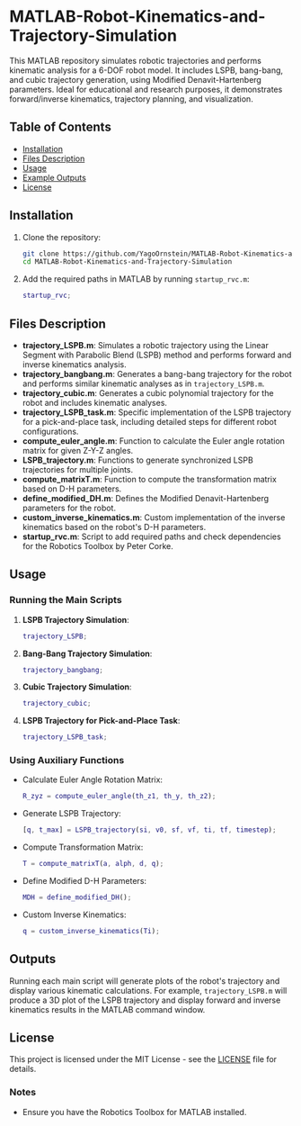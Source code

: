 # MATLAB-Robot-Kinematics-and-Trajectory-Simulation

This MATLAB repository simulates robotic trajectories and performs kinematic analysis for a 6-DOF robot model. It includes LSPB, bang-bang, and cubic trajectory generation, using Modified Denavit-Hartenberg parameters. Ideal for educational and research purposes, it demonstrates forward/inverse kinematics, trajectory planning, and visualization.

## Table of Contents
- [Installation](#installation)
- [Files Description](#files-description)
- [Usage](#usage)
- [Example Outputs](#example-outputs)
- [License](#license)

## Installation
1. Clone the repository:
   ```sh
   git clone https://github.com/YagoOrnstein/MATLAB-Robot-Kinematics-and-Trajectory-Simulation.git
   cd MATLAB-Robot-Kinematics-and-Trajectory-Simulation
   ```
2. Add the required paths in MATLAB by running `startup_rvc.m`:
   ```matlab
   startup_rvc;
   ```

## Files Description
- **trajectory_LSPB.m**: Simulates a robotic trajectory using the Linear Segment with Parabolic Blend (LSPB) method and performs forward and inverse kinematics analysis.
- **trajectory_bangbang.m**: Generates a bang-bang trajectory for the robot and performs similar kinematic analyses as in `trajectory_LSPB.m`.
- **trajectory_cubic.m**: Generates a cubic polynomial trajectory for the robot and includes kinematic analyses.
- **trajectory_LSPB_task.m**: Specific implementation of the LSPB trajectory for a pick-and-place task, including detailed steps for different robot configurations.
- **compute_euler_angle.m**: Function to calculate the Euler angle rotation matrix for given Z-Y-Z angles.
- **LSPB_trajectory.m**: Functions to generate synchronized LSPB trajectories for multiple joints.
- **compute_matrixT.m**: Function to compute the transformation matrix based on D-H parameters.
- **define_modified_DH.m**: Defines the Modified Denavit-Hartenberg parameters for the robot.
- **custom_inverse_kinematics.m**: Custom implementation of the inverse kinematics based on the robot's D-H parameters.
- **startup_rvc.m**: Script to add required paths and check dependencies for the Robotics Toolbox by Peter Corke.

## Usage
### Running the Main Scripts
1. **LSPB Trajectory Simulation**:
   ```matlab
   trajectory_LSPB;
   ```

2. **Bang-Bang Trajectory Simulation**:
   ```matlab
   trajectory_bangbang;
   ```

3. **Cubic Trajectory Simulation**:
   ```matlab
   trajectory_cubic;
   ```

4. **LSPB Trajectory for Pick-and-Place Task**:
   ```matlab
   trajectory_LSPB_task;
   ```

### Using Auxiliary Functions
- Calculate Euler Angle Rotation Matrix:
  ```matlab
  R_zyz = compute_euler_angle(th_z1, th_y, th_z2);
  ```

- Generate LSPB Trajectory:
  ```matlab
  [q, t_max] = LSPB_trajectory(si, v0, sf, vf, ti, tf, timestep);
  ```

- Compute Transformation Matrix:
  ```matlab
  T = compute_matrixT(a, alph, d, q);
  ```

- Define Modified D-H Parameters:
  ```matlab
  MDH = define_modified_DH();
  ```

- Custom Inverse Kinematics:
  ```matlab
  q = custom_inverse_kinematics(Ti);
  ```

## Outputs
Running each main script will generate plots of the robot's trajectory and display various kinematic calculations. For example, `trajectory_LSPB.m` will produce a 3D plot of the LSPB trajectory and display forward and inverse kinematics results in the MATLAB command window.

## License
This project is licensed under the MIT License - see the [LICENSE](LICENSE) file for details.

### Notes
- Ensure you have the Robotics Toolbox for MATLAB installed.
